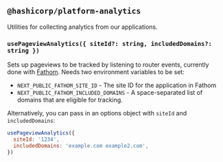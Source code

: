 ## `@hashicorp/platform-analytics`

Utilities for collecting analytics from our applications.

### `usePageviewAnalytics({ siteId?: string, includedDomains?: string })`

Sets up pageviews to be tracked by listening to router events, currently done with [Fathom](https://usefathom.com). Needs two environment variables to be set:

- `NEXT_PUBLIC_FATHOM_SITE_ID` - The site ID for the application in Fathom
- `NEXT_PUBLIC_FATHOM_INCLUDED_DOMAINS` - A space-separated list of domains that are eligible for tracking.

Alternatively, you can pass in an options object with `siteId` and `includedDomains`:

```js
usePageviewAnalytics({
  siteId: '1234',
  includedDomains: 'example.com example2.com',
})
```
